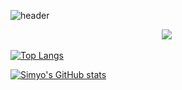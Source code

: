 ![header](https://capsule-render.vercel.app/api?type=wave&color=000000&height=300&section=header&text=HyojuSim&fontSize=90&fontColor=ffffff)



<p align="center">
    <img src="https://img.shields.io/badge/Python-3766AB?style=flat-square&logo=Python&logoColor=white"></a>&nbsp
    
[![Top Langs](https://github-readme-stats.vercel.app/api/top-langs/?username=simyoju&layout=compact&title_color=000000)](https://github.com/simyoju/github-readme-stats)

[![Simyo's GitHub stats](https://github-readme-stats.vercel.app/api?username=simyoju&title_color=000000)](https://github.com/Simyo/github-readme-stats)
